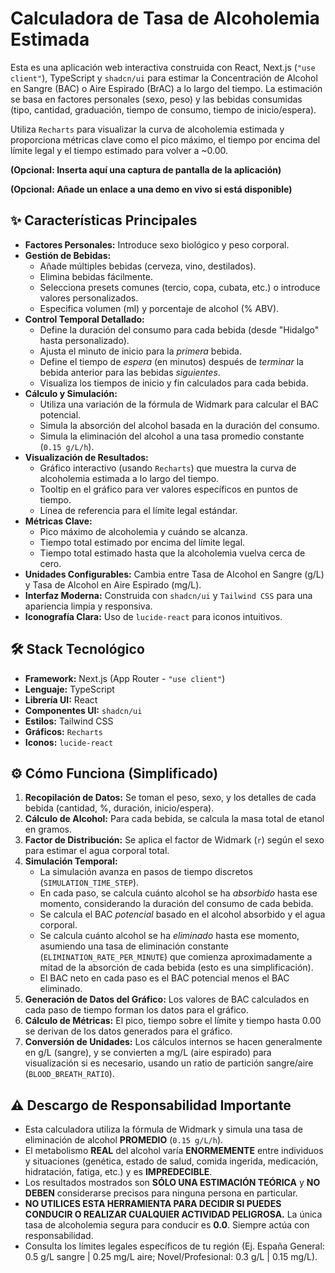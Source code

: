 # Calculadora de Tasa de Alcoholemia Estimada


Esta es una aplicación web interactiva construida con React, Next.js (`"use client"`), TypeScript y `shadcn/ui` para estimar la Concentración de Alcohol en Sangre (BAC) o Aire Espirado (BrAC) a lo largo del tiempo. La estimación se basa en factores personales (sexo, peso) y las bebidas consumidas (tipo, cantidad, graduación, tiempo de consumo, tiempo de inicio/espera).

Utiliza `Recharts` para visualizar la curva de alcoholemia estimada y proporciona métricas clave como el pico máximo, el tiempo por encima del límite legal y el tiempo estimado para volver a ~0.00.

**(Opcional: Inserta aquí una captura de pantalla de la aplicación)**
<!-- ![Captura de pantalla de la Calculadora de Alcoholemia](./screenshot.png) -->

**(Opcional: Añade un enlace a una demo en vivo si está disponible)**
<!-- *   **Demo en Vivo:** [Enlace a tu demo desplegada] -->

## ✨ Características Principales

*   **Factores Personales:** Introduce sexo biológico y peso corporal.
*   **Gestión de Bebidas:**
    *   Añade múltiples bebidas (cerveza, vino, destilados).
    *   Elimina bebidas fácilmente.
    *   Selecciona presets comunes (tercio, copa, cubata, etc.) o introduce valores personalizados.
    *   Especifica volumen (ml) y porcentaje de alcohol (% ABV).
*   **Control Temporal Detallado:**
    *   Define la duración del consumo para cada bebida (desde "Hidalgo" hasta personalizado).
    *   Ajusta el minuto de inicio para la *primera* bebida.
    *   Define el tiempo de *espera* (en minutos) después de *terminar* la bebida anterior para las bebidas *siguientes*.
    *   Visualiza los tiempos de inicio y fin calculados para cada bebida.
*   **Cálculo y Simulación:**
    *   Utiliza una variación de la fórmula de Widmark para calcular el BAC potencial.
    *   Simula la absorción del alcohol basada en la duración del consumo.
    *   Simula la eliminación del alcohol a una tasa promedio constante (`0.15 g/L/h`).
*   **Visualización de Resultados:**
    *   Gráfico interactivo (usando `Recharts`) que muestra la curva de alcoholemia estimada a lo largo del tiempo.
    *   Tooltip en el gráfico para ver valores específicos en puntos de tiempo.
    *   Línea de referencia para el límite legal estándar.
*   **Métricas Clave:**
    *   Pico máximo de alcoholemia y cuándo se alcanza.
    *   Tiempo total estimado por encima del límite legal.
    *   Tiempo total estimado hasta que la alcoholemia vuelva cerca de cero.
*   **Unidades Configurables:** Cambia entre Tasa de Alcohol en Sangre (g/L) y Tasa de Alcohol en Aire Espirado (mg/L).
*   **Interfaz Moderna:** Construida con `shadcn/ui` y `Tailwind CSS` para una apariencia limpia y responsiva.
*   **Iconografía Clara:** Uso de `lucide-react` para iconos intuitivos.

## 🛠️ Stack Tecnológico

*   **Framework:** Next.js (App Router - `"use client"`)
*   **Lenguaje:** TypeScript
*   **Librería UI:** React
*   **Componentes UI:** `shadcn/ui`
*   **Estilos:** Tailwind CSS
*   **Gráficos:** `Recharts`
*   **Iconos:** `lucide-react`

## ⚙️ Cómo Funciona (Simplificado)

1.  **Recopilación de Datos:** Se toman el peso, sexo, y los detalles de cada bebida (cantidad, %, duración, inicio/espera).
2.  **Cálculo de Alcohol:** Para cada bebida, se calcula la masa total de etanol en gramos.
3.  **Factor de Distribución:** Se aplica el factor de Widmark (`r`) según el sexo para estimar el agua corporal total.
4.  **Simulación Temporal:**
    *   La simulación avanza en pasos de tiempo discretos (`SIMULATION_TIME_STEP`).
    *   En cada paso, se calcula cuánto alcohol se ha *absorbido* hasta ese momento, considerando la duración del consumo de cada bebida.
    *   Se calcula el BAC *potencial* basado en el alcohol absorbido y el agua corporal.
    *   Se calcula cuánto alcohol se ha *eliminado* hasta ese momento, asumiendo una tasa de eliminación constante (`ELIMINATION_RATE_PER_MINUTE`) que comienza aproximadamente a mitad de la absorción de cada bebida (esto es una simplificación).
    *   El BAC neto en cada paso es el BAC potencial menos el BAC eliminado.
5.  **Generación de Datos del Gráfico:** Los valores de BAC calculados en cada paso de tiempo forman los datos para el gráfico.
6.  **Cálculo de Métricas:** El pico, tiempo sobre el límite y tiempo hasta 0.00 se derivan de los datos generados para el gráfico.
7.  **Conversión de Unidades:** Los cálculos internos se hacen generalmente en g/L (sangre), y se convierten a mg/L (aire espirado) para visualización si es necesario, usando un ratio de partición sangre/aire (`BLOOD_BREATH_RATIO`).


## ⚠️ Descargo de Responsabilidad Importante

*   Esta calculadora utiliza la fórmula de Widmark y simula una tasa de eliminación de alcohol **PROMEDIO** (`0.15 g/L/h`).
*   El metabolismo **REAL** del alcohol varía **ENORMEMENTE** entre individuos y situaciones (genética, estado de salud, comida ingerida, medicación, hidratación, fatiga, etc.) y es **IMPREDECIBLE**.
*   Los resultados mostrados son **SÓLO UNA ESTIMACIÓN TEÓRICA** y **NO DEBEN** considerarse precisos para ninguna persona en particular.
*   **NO UTILICES ESTA HERRAMIENTA PARA DECIDIR SI PUEDES CONDUCIR O REALIZAR CUALQUIER ACTIVIDAD PELIGROSA.** La única tasa de alcoholemia segura para conducir es **0.0**. Siempre actúa con responsabilidad.
*   Consulta los límites legales específicos de tu región (Ej. España General: 0.5 g/L sangre | 0.25 mg/L aire; Novel/Profesional: 0.3 g/L | 0.15 mg/L).